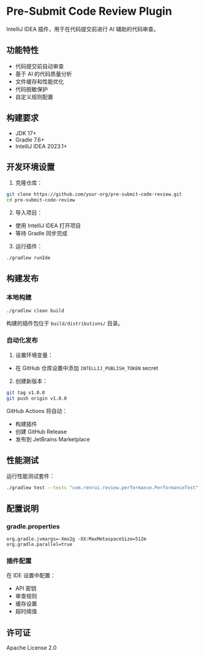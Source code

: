 # Pre-Submit Code Review Plugin

IntelliJ IDEA 插件，用于在代码提交前进行 AI 辅助的代码审查。

## 功能特性

- 代码提交前自动审查
- 基于 AI 的代码质量分析
- 文件缓存和性能优化
- 代码脱敏保护
- 自定义规则配置

## 构建要求

- JDK 17+
- Gradle 7.6+
- IntelliJ IDEA 2023.1+

## 开发环境设置

1. 克隆仓库：
```bash
git clone https://github.com/your-org/pre-submit-code-review.git
cd pre-submit-code-review
```

2. 导入项目：
- 使用 IntelliJ IDEA 打开项目
- 等待 Gradle 同步完成

3. 运行插件：
```bash
./gradlew runIde
```

## 构建发布

### 本地构建

```bash
./gradlew clean build
```

构建的插件包位于 `build/distributions/` 目录。

### 自动化发布

1. 设置环境变量：
- 在 GitHub 仓库设置中添加 `INTELLIJ_PUBLISH_TOKEN` secret

2. 创建新版本：
```bash
git tag v1.0.0
git push origin v1.0.0
```

GitHub Actions 将自动：
- 构建插件
- 创建 GitHub Release
- 发布到 JetBrains Marketplace

## 性能测试

运行性能测试套件：
```bash
./gradlew test --tests "com.renrui.review.performance.PerformanceTest"
```

## 配置说明

### gradle.properties

```properties
org.gradle.jvmargs=-Xmx2g -XX:MaxMetaspaceSize=512m
org.gradle.parallel=true
```

### 插件配置

在 IDE 设置中配置：
- API 密钥
- 审查规则
- 缓存设置
- 超时阈值

## 许可证

Apache License 2.0 